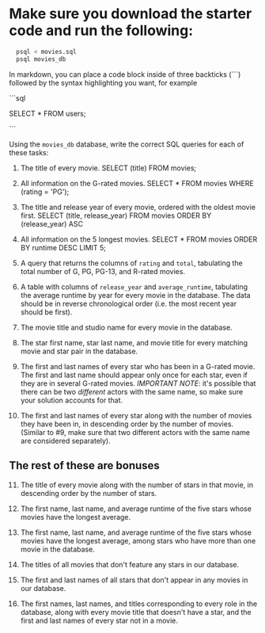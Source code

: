 # Make sure you download the starter code and run the following:

```sh
  psql < movies.sql
  psql movies_db
```

In markdown, you can place a code block inside of three backticks (```) followed by the syntax highlighting you want, for example

\```sql

SELECT \* FROM users;

\```

Using the `movies_db` database, write the correct SQL queries for each of these tasks:

1. The title of every movie.
   SELECT (title) FROM movies;

2. All information on the G-rated movies.
   SELECT \* FROM movies WHERE (rating = 'PG');

3. The title and release year of every movie, ordered with the oldest movie first.
   SELECT (title, release_year) FROM movies ORDER BY (release_year) ASC

4. All information on the 5 longest movies.
   SELECT \* FROM movies ORDER BY runtime DESC LIMIT 5;

5. A query that returns the columns of `rating` and `total`, tabulating the
   total number of G, PG, PG-13, and R-rated movies.

6. A table with columns of `release_year` and `average_runtime`,
   tabulating the average runtime by year for every movie in the database.
   The data should be in reverse chronological order (i.e. the most recent year should be first).

7. The movie title and studio name for every movie in the
   database.

8. The star first name, star last name, and movie title for every
   matching movie and star pair in the database.

9. The first and last names of every star who has been in a G-rated movie. The first and last name should appear only once for each star, even if they are in several G-rated movies. _IMPORTANT NOTE_: it's possible that there can be two _different_ actors with the same name, so make sure your solution accounts for that.

10. The first and last names of every star along with the number
    of movies they have been in, in descending order by the number of movies. (Similar to #9, make sure
    that two different actors with the same name are considered separately).

## The rest of these are bonuses

11. The title of every movie along with the number of stars in
    that movie, in descending order by the number of stars.

12. The first name, last name, and average runtime of the five
    stars whose movies have the longest average.

13. The first name, last name, and average runtime of the five
    stars whose movies have the longest average, among stars who have more than one movie in the database.

14. The titles of all movies that don't feature any stars in our
    database.

15. The first and last names of all stars that don't appear in any movies in our database.

16. The first names, last names, and titles corresponding to every
    role in the database, along with every movie title that doesn't have a star, and the first and last names of every star not in a movie.
